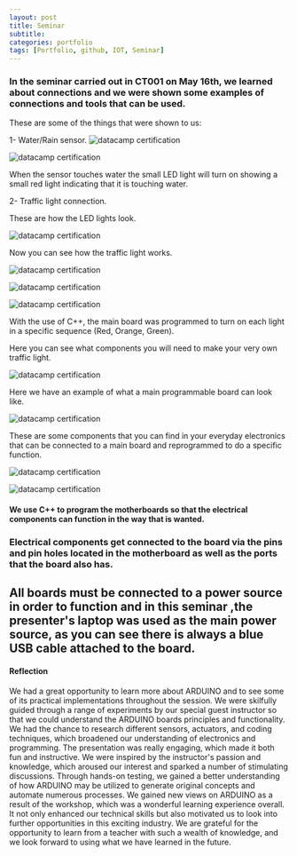 ```yaml
---
layout: post
title: Seminar
subtitle:
categories: portfolio
tags: [Portfolio, github, IOT, Seminar]
---
```

### In the seminar carried out in CT001 on May 16th, we learned about connections and we were shown some examples of connections and tools that can be used.

These are some of the things that were shown to us:

1- Water/Rain sensor.
![datacamp certification](/assets/images/banners/seminar/9.jpg)

![datacamp certification](/assets/images/banners/seminar/1.jpg)

When the sensor touches water the small LED light will turn on showing a small red light indicating that it is touching water.

2- Traffic light connection.

These are how the LED lights look.

![datacamp certification](/assets/images/banners/seminar/2.jpg)

Now you can see how the traffic light works.

![datacamp certification](/assets/images/banners/seminar/3.jpg)

![datacamp certification](/assets/images/banners/seminar/4.jpg)

![datacamp certification](/assets/images/banners/seminar/5.jpg)

With the use of C++, the main board was programmed to turn on each light in a specific sequence (Red, Orange, Green).


Here you can see what components you will need to make your very own traffic light.

![datacamp certification](/assets/images/banners/seminar/8.jpg)


Here we have an example of what a main programmable board can look like.

![datacamp certification](/assets/images/banners/seminar/7.jpg)


These are some components that you can find in your everyday electronics that can be connected to a main board and reprogrammed to do a specific function. 

![datacamp certification](/assets/images/banners/seminar/6.jpg)

![datacamp certification](/assets/images/banners/seminar/10.jpg)

#### We use C++ to program the motherboards so that the electrical components can function in the way that is wanted.

### Electrical components get connected to the board via the pins and pin holes located in the motherboard as well as the ports that the board also has.

## All boards must be connected to a power source in order to function and in this seminar ,the presenter's laptop was used as the main power source, as you can see there is always a blue USB cable attached to the board.

#### Reflection

We had a great opportunity to learn more about ARDUINO and to see some of its practical implementations throughout the session. We were skilfully guided through a range of experiments by our special guest instructor so that we could understand the ARDUINO boards principles and functionality. We had the chance to research different sensors, actuators, and coding techniques, which broadened our understanding of electronics and programming.
The presentation was really engaging, which made it both fun and instructive. We were inspired by the instructor's passion and knowledge, which aroused our interest and sparked a number of stimulating discussions. Through hands-on testing, we gained a better understanding of how ARDUINO may be utilized to generate original concepts and automate numerous processes.
We gained new views on ARDUINO as a result of the workshop, which was a wonderful learning experience overall. It not only enhanced our technical skills but also motivated us to look into further opportunities in this exciting industry. We are grateful for the opportunity to learn from a teacher with such a wealth of knowledge, and we look forward to using what we have learned in the future.



